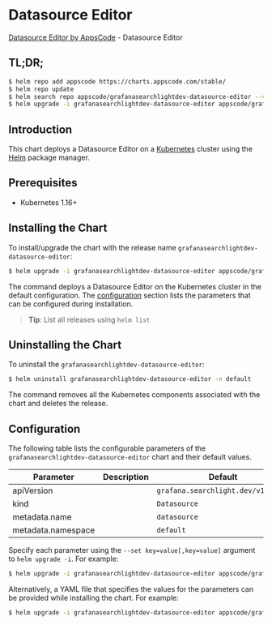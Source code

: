 # Datasource Editor

[Datasource Editor by AppsCode](https://byte.builders) - Datasource Editor

## TL;DR;

```bash
$ helm repo add appscode https://charts.appscode.com/stable/
$ helm repo update
$ helm search repo appscode/grafanasearchlightdev-datasource-editor --version=v0.15.0
$ helm upgrade -i grafanasearchlightdev-datasource-editor appscode/grafanasearchlightdev-datasource-editor -n default --create-namespace --version=v0.15.0
```

## Introduction

This chart deploys a Datasource Editor on a [Kubernetes](http://kubernetes.io) cluster using the [Helm](https://helm.sh) package manager.

## Prerequisites

- Kubernetes 1.16+

## Installing the Chart

To install/upgrade the chart with the release name `grafanasearchlightdev-datasource-editor`:

```bash
$ helm upgrade -i grafanasearchlightdev-datasource-editor appscode/grafanasearchlightdev-datasource-editor -n default --create-namespace --version=v0.15.0
```

The command deploys a Datasource Editor on the Kubernetes cluster in the default configuration. The [configuration](#configuration) section lists the parameters that can be configured during installation.

> **Tip**: List all releases using `helm list`

## Uninstalling the Chart

To uninstall the `grafanasearchlightdev-datasource-editor`:

```bash
$ helm uninstall grafanasearchlightdev-datasource-editor -n default
```

The command removes all the Kubernetes components associated with the chart and deletes the release.

## Configuration

The following table lists the configurable parameters of the `grafanasearchlightdev-datasource-editor` chart and their default values.

|     Parameter      | Description |                    Default                    |
|--------------------|-------------|-----------------------------------------------|
| apiVersion         |             | <code>grafana.searchlight.dev/v1alpha1</code> |
| kind               |             | <code>Datasource</code>                       |
| metadata.name      |             | <code>datasource</code>                       |
| metadata.namespace |             | <code>default</code>                          |


Specify each parameter using the `--set key=value[,key=value]` argument to `helm upgrade -i`. For example:

```bash
$ helm upgrade -i grafanasearchlightdev-datasource-editor appscode/grafanasearchlightdev-datasource-editor -n default --create-namespace --version=v0.15.0 --set apiVersion=grafana.searchlight.dev/v1alpha1
```

Alternatively, a YAML file that specifies the values for the parameters can be provided while
installing the chart. For example:

```bash
$ helm upgrade -i grafanasearchlightdev-datasource-editor appscode/grafanasearchlightdev-datasource-editor -n default --create-namespace --version=v0.15.0 --values values.yaml
```
